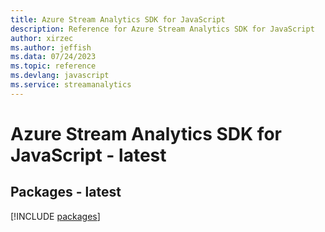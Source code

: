 ```yaml
---
title: Azure Stream Analytics SDK for JavaScript
description: Reference for Azure Stream Analytics SDK for JavaScript
author: xirzec
ms.author: jeffish
ms.data: 07/24/2023
ms.topic: reference
ms.devlang: javascript
ms.service: streamanalytics
---
```

# Azure Stream Analytics SDK for JavaScript - latest
## Packages - latest
[!INCLUDE [packages](stream-analytics-index.md)]
